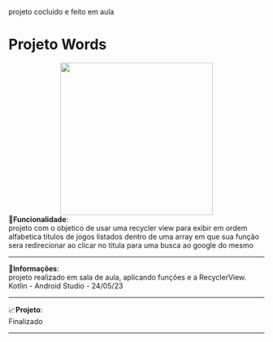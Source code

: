 

 
projeto cocluido e feito em aula
# Projeto Words
<div align="center">
<img src="https://github.com/Gustavoleiter/Words/asset/1.png" width="300px" heigth="500px">
</div>
🔧<b>Funcionalidade</b>:<br>projeto com o objetico de usar uma recycler view para exibir em ordem alfabetica titulos de jogos listados dentro de uma array 
em que sua função sera redirecionar ao clicar no titula para uma busca ao google do mesmo 
<hr>
📰<b>Informações</b>: <br> projeto realizado em sala de aula, aplicando funções e a RecyclerView. Kotlin - Android Studio - 24/05/23

<hr>
📈<b>Projeto</b>: <br> Finalizado
<hr>
